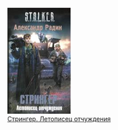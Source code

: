 ![](Стрингер.%20Летописец%20отчуждения.jpg)  
[Стрингер. Летописец отчуждения](Стрингер.%20Летописец%20отчуждения.txt)
